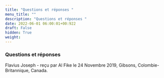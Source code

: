```yaml
---
title: "Questions et réponses "
menu_title: ""
description: "Questions et réponses "
date: 2022-06-01 06:00:01+00:922
draft: False
hidden: True
weight:
---
```

### Questions et réponses 

Flavius Joseph - reçu par Al Fike le 24 Novembre 2019, Gibsons, Colombie-Britannique, Canada.



